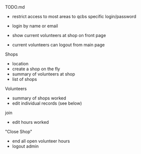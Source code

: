 TODO.md

- restrict access to most areas to qcbs specific login/password

- login by name or email
- show current volunteers at shop on front page
- current volunteers can logout from main page


Shops

- location
- create a shop on the fly
- summary of volunteers at shop
- list of shops

Volunteers
- summary of shops worked
- edit individual records (see below)

join
- edit hours worked


"Close Shop"

- end all open volunteer hours
- logout admin